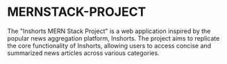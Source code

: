 # MERNSTACK-PROJECT
The "Inshorts  MERN Stack Project" is a web application inspired by the popular news aggregation platform, Inshorts. The project aims to replicate the core functionality of Inshorts, allowing users to access concise and summarized news articles across various categories. 
